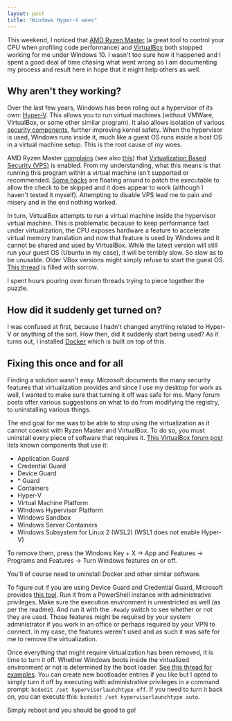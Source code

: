 ```yaml
---
layout: post
title: "Windows Hyper-V woes"
---
```

This weekend, I noticed that [AMD Ryzen Master](https://www.amd.com/en/technologies/ryzen-master) (a great tool to control your CPU when profiling code performance) and [VirtualBox](https://www.virtualbox.org/) both stopped working for me under Windows 10. I wasn't too sure how it happened and I spent a good deal of time chasing what went wrong so I am documenting my process and result here in hope that it might help others as well.

## Why aren't they working?

Over the last few years, Windows has been roling out a hypervisor of its own: [Hyper-V](https://docs.microsoft.com/en-us/virtualization/hyper-v-on-windows/about/). This allows you to run virtual machines (without VMWare, VirtualBox, or some other similar program). It also allows isolation of various [security components](https://docs.microsoft.com/en-us/windows/security/identity-protection/credential-guard/credential-guard-requirements), further improving kernel safety. When the hypervisor is used, Windows runs inside it, much like a guest OS runs inside a host OS in a virtual machine setup. This is the root cause of my woes.

AMD Ryzen Master [complains](https://community.amd.com/t5/drivers-software/amd-ryzen-master-1-3-0-618-vbs-error/td-p/179477) (see also [this](https://github.com/microsoft/WSL/issues/4771)) that [Virtualization Based Security (VPS)](https://docs.microsoft.com/en-us/windows-hardware/design/device-experiences/oem-vbs) is enabled. From my understanding, what this means is that running this program within a virtual machine isn't supported or recommended. [Some hacks](https://github.com/milesburchell/RyzenMasterVBSFix) are floating around to patch the executable to allow the check to be skipped and it does appear to work (although I haven't tested it myself). Attempting to disable VPS lead me to pain and misery and in the end nothing worked.

In turn, VirtualBox attempts to run a virtual machine inside the hypervisor virtual machine. This is problematic because to keep performance fast under virtualization, the CPU exposes hardware a feature to accelerate virtual memory translation and now that feature is used by Windows and it cannot be shared and used by VirtualBox. While the latest version will still run your guest OS (Ubuntu in my case), it will be terribly slow. So slow as to be unusable. Older VBox versions might simply refuse to start the guest OS. [This thread](https://forums.virtualbox.org/viewtopic.php?f=6&t=90853) is filled with sorrow.

I spent hours pouring over forum threads trying to piece together the puzzle.

## How did it suddenly get turned on?

I was confused at first, because I hadn't changed anything related to Hyper-V or anything of the sort. How then, did it suddenly start being used? As it turns out, I installed [Docker](https://www.docker.com/) which is built on top of this.

## Fixing this once and for all

Finding a solution wasn't easy. Microsoft documents the many security features that virtualization provides and since I use my desktop for work as well, I wanted to make sure that turning it off was safe for me. Many forum posts offer various suggestions on what to do from modifying the registry, to uninstalling various things.

The end goal for me was to be able to stop using the virtualization as it cannot coexist with Ryzen Master and VirtualBox. To do so, you must uninstall every piece of software that requires it. [This VirtualBox forum post](https://forums.virtualbox.org/viewtopic.php?f=1&t=62339#p452019) lists known components that use it:

*  Application Guard
*  Credential Guard
*  Device Guard
*  <any> * Guard
*  Containers
*  Hyper-V
*  Virtual Machine Platform
*  Windows Hypervisor Platform
*  Windows Sandbox
*  Windows Server Containers
*  Windows Subsystem for Linux 2 (WSL2) (WSL1 does not enable Hyper-V)

To remove them, press the Windows Key + X -> App and Features -> Programs and Features -> Turn Windows features on or off.

You'll of course need to uninstall Docker and other similar software.

To figure out if you are using Device Guard and Credential Guard, Microsoft provides [this tool](https://www.microsoft.com/en-us/download/details.aspx?id=53337). Run it from a PowerShell instance with administrative privileges. Make sure the execution environment is unrestricted as well (as per the readme). And run it with the `-Ready` switch to see whether or not they are used. Those features might be required by your system administrator if you work in an office or perhaps required by your VPN to connect. In my case, the features weren't used and as such it was safe for me to remove the virtualization.

Once everything that might require virtualization has been removed, it is time to turn it off. Whether Windows boots inside the virtualized environment or not is determined by the boot loader. [See this thread for examples](https://stackoverflow.com/questions/30496116/how-to-disable-hyper-v-in-command-line). You can create new bootloader entries if you like but I opted to simply turn it off by executing with administrative privileges in a command prompt: `bcdedit /set hypervisorlaunchtype off`. If you need to turn it back on, you can execute this: `bcdedit /set hypervisorlaunchtype auto`.

Simply reboot and you should be good to go!
